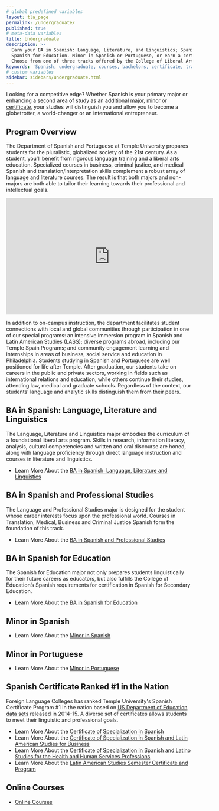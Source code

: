 ```yaml
---
# global predefined variables
layout: tla_page
permalink: /undergraduate/
published: true
# meta-data variables
title: Undergraduate
description: >-
  Earn your BA in Spanish: Language, Literature, and Linguistics; Spanish and Professional Studies, or
  Spanish for Education. Minor in Spanish or Portuguese, or earn a certificate in Spanish.
  Choose from one of three tracks offered by the College of Liberal Arts at Temple University.
keywords: 'Spanish, undergraduate, courses, bachelors, certificate, tracks'
# custom variables
sidebar: sidebars/undergraduate.html
---
```

Looking for a competitive edge? Whether Spanish is your primary major or enhancing a second area of study as an additional [major](#ba-in-spanish-language-literature-and-linguistics), [minor](#minor-in-spanish) or [certificate](#spanish-certificate-ranked-1-in-the-nation), your studies will distinguish you and allow you to become a globetrotter, a world-changer or an international entrepreneur.

## Program Overview
The Department of Spanish and Portuguese at Temple University prepares students for the pluralistic, globalized society of the 21st century. As a student, you’ll benefit from rigorous language training and a liberal arts education. Specialized courses in business, criminal justice, and medical Spanish and translation/interpretation skills complement a robust array of language and literature courses. The result is that both majors and non-majors are both able to tailor their learning towards their professional and intellectual goals.

<div class="video-container">
  <iframe width="560" height="315" src="https://www.youtube.com/embed/hUEDdq7zl9E?rel=0" frameborder="0" allow="autoplay; encrypted-media" allowfullscreen></iframe>
</div>

In addition to on-campus instruction, the department facilitates student connections with local and global communities through participation in one of our special programs: an intensive immersion program in Spanish and Latin American Studies (LASS); diverse programs abroad, including our Temple Spain Programs; and community engagement learning and internships in areas of business, social service and education in Philadelphia. Students studying in Spanish and Portuguese are well positioned for life after Temple. After graduation, our students take on careers in the public and private sectors, working in fields such as international relations and education, while others continue their studies, attending law, medical and graduate schools. Regardless of the context, our students’ language and analytic skills distinguish them from their peers.  

## BA in Spanish: Language, Literature and Linguistics
The Language, Literature and Linguistics major embodies the curriculum of a foundational liberal arts program. Skills in research, information literacy, analysis, cultural competencies and written and oral discourse are honed, along with language proficiency through direct language instruction and courses in literature and linguistics.
- Learn More About the [BA in Spanish: Language, Literature and Linguistics](https://www.temple.edu/academics/degree-programs/spanish-major-la-span-ba)

## BA in Spanish and Professional Studies
The Language and Professional Studies major is designed for the student whose career interests focus upon the professional world. Courses in Translation, Medical, Business and Criminal Justice Spanish form the foundation of this track.
- Learn More About the [BA in Spanish and Professional Studies](https://www.temple.edu/academics/degree-programs/spanish-major-la-span-ba)

## BA in Spanish for Education
The Spanish for Education major not only prepares students linguistically for their future careers as educators, but also fulfills the College of Education’s Spanish requirements for certification in Spanish for Secondary Education.
- Learn More About the [BA in Spanish for Education](https://www.temple.edu/academics/degree-programs/spanish-major-la-span-ba)

## Minor in Spanish
- Learn More About the [Minor in Spanish](https://www.temple.edu/academics/degree-programs/spanish-major-la-span-ba)

## Minor in Portuguese
- Learn More About the [Minor in Portuguese](https://www.temple.edu/academics/degree-programs/spanish-major-la-span-ba)

## Spanish Certificate Ranked #1 in the Nation
Foreign Language Colleges has ranked Temple University's Spanish Certificate Program #1 in the nation based on [US Department of Education data sets](https://news.temple.edu/news/2016-06-30/spanish-certificate-programs-ranked-number-one-nationally) released in 2014-15. A diverse set of certificates allows students to meet their linguistic and professional goals.

- Learn More About the [Certificate of Specialization in Spanish](https://www.temple.edu/academics/degree-programs/spanish-certificate-undergraduate-la-span-cr2%2B)
- Learn More About the [Certificate of Specialization in Spanish and Latin American Studies for Business](https://www.temple.edu/academics/degree-programs/spanish-and-latin-american-studies-for-business-certificate-undergraduate-la-slsb-cr2%2B)
- Learn More About the [Certificate of Specialization in Spanish and Latino Studies for the Health and Human Services Professions](https://www.temple.edu/academics/degree-programs/spanish-and-latin-studies-health-and-human-services-certificate-undergraduate-la-slsh-cr2%2B)
- Learn More About the [Latin American Studies Semester Certificate and Program](https://www.temple.edu/academics/degree-programs/latin-american-studies-certificate-undergraduate-la-las-cert)

## Online Courses
- [Online Courses](https://wwww.cla.temple.edu/spanish/undergraduate/online-courses/)
